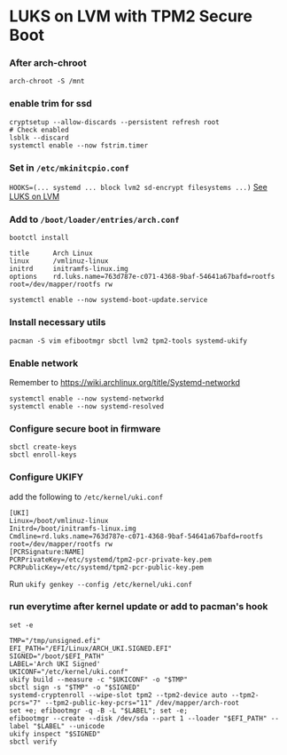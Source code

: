 # LUKS on LVM with TPM2 Secure Boot

### After arch-chroot
`arch-chroot -S /mnt`

### enable trim for ssd
```
cryptsetup --allow-discards --persistent refresh root
# Check enabled 
lsblk --discard
systemctl enable --now fstrim.timer
```

### Set in `/etc/mkinitcpio.conf`
`HOOKS=(... systemd ... block lvm2 sd-encrypt filesystems ...)`
[See LUKS on LVM](https://wiki.archlinux.org/title/Dm-crypt/Encrypting_an_entire_system#Configuring_mkinitcpio_4)

### Add to `/boot/loader/entries/arch.conf`
`bootctl install`
```
title      Arch Linux                                                                             
linux      /vmlinuz-linux                                                                         
initrd     initramfs-linux.img                                                                   
options    rd.luks.name=763d787e-c071-4368-9baf-54641a67bafd=rootfs root=/dev/mapper/rootfs rw
```
`systemctl enable --now systemd-boot-update.service`

### Install necessary utils
`pacman -S vim efibootmgr sbctl lvm2 tpm2-tools systemd-ukify`

### Enable network 
Remember to https://wiki.archlinux.org/title/Systemd-networkd
```
systemctl enable --now systemd-networkd
systemctl enable --now systemd-resolved
```

### Configure secure boot in firmware
```
sbctl create-keys
sbctl enroll-keys
```

### Configure UKIFY
add the following to `/etc/kernel/uki.conf`
```
[UKI]
Linux=/boot/vmlinuz-linux
Initrd=/boot/initramfs-linux.img
Cmdline=rd.luks.name=763d787e-c071-4368-9baf-54641a67bafd=rootfs root=/dev/mapper/rootfs rw
[PCRSignature:NAME]
PCRPrivateKey=/etc/systemd/tpm2-pcr-private-key.pem
PCRPublicKey=/etc/systemd/tpm2-pcr-public-key.pem
```
Run 
`ukify genkey --config /etc/kernel/uki.conf`

### run everytime after kernel update or add to pacman's hook
```
set -e

TMP="/tmp/unsigned.efi"
EFI_PATH="/EFI/Linux/ARCH_UKI.SIGNED.EFI"
SIGNED="/boot/$EFI_PATH"
LABEL='Arch UKI Signed'
UKICONF="/etc/kernel/uki.conf"
ukify build --measure -c "$UKICONF" -o "$TMP"
sbctl sign -s "$TMP" -o "$SIGNED"
systemd-cryptenroll --wipe-slot tpm2 --tpm2-device auto --tpm2-pcrs="7" --tpm2-public-key-pcrs="11" /dev/mapper/arch-root
set +e; efibootmgr -q -B -L "$LABEL"; set -e;
efibootmgr --create --disk /dev/sda --part 1 --loader "$EFI_PATH" --label "$LABEL" --unicode
ukify inspect "$SIGNED"
sbctl verify
```

